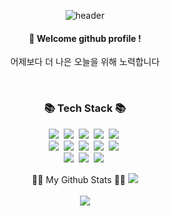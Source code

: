 
<div align="center"> 

![header](https://capsule-render.vercel.app/api?type=Waving&color=auto&height=150&section=header&text=Welcome🎈&fontColor=ffffff&fontSize=70&animation=fadeIn&fontAlignY=55&desc=%20&descAlignY=62&descAlign=62)
  
####  :wave: Welcome github profile !
 어제보다 더 나은 오늘을 위해 노력합니다<br>
 
 <br/>
  
### 📚 Tech Stack 📚
<p align="center">
  <img src="https://img.shields.io/badge/C%2FC%2B%2B-00599C?style=flat-square&logo=c%2B%2B&logoColor=white"/>&nbsp 
  <img src="https://img.shields.io/badge/JavaScript-F7DF1E?style=flat-square&logo=javascript&logoColor=black"/>&nbsp
  <img src="https://img.shields.io/badge/TypeScript-007ACC?style=flat-square&logo=typescript&logoColor=white"/>&nbsp 
  <img src="https://img.shields.io/badge/Java-007396?style=flat-square&logo=java&logoColor=white"/>&nbsp 
  <img src="https://img.shields.io/badge/Python-3776AB?style=flat-square&logo=python&logoColor=white"/>&nbsp 

  <br>
  <img src="https://img.shields.io/badge/Node.js-339933?style=flat-square&logo=node.js&logoColor=white"/>&nbsp
  <img src="https://img.shields.io/badge/Django-092E20?style=flat-square&logo=django&logoColor=white"/>&nbsp 
  <img src="https://img.shields.io/badge/React-61DAFB?style=flat-square&logo=react&logoColor=black"/>&nbsp
  <img src="https://img.shields.io/badge/HTML5-E34F26?style=flat-square&logo=html5&logoColor=white"/>&nbsp 
  <img src="https://img.shields.io/badge/CSS3-1572B6?style=flat-square&logo=css3&logoColor=white"/>&nbsp 

  <br>
  <img src="https://img.shields.io/badge/MySQL-4479A1?style=flat-square&logo=mysql&logoColor=white"/>&nbsp 
  <img src="https://img.shields.io/badge/MariaDB-003545?style=flat-square&logo=mariadb&logoColor=white"/>&nbsp 
  <img src="https://img.shields.io/badge/Oracle-F80000?style=flat-square&logo=oracle&logoColor=white"/>&nbsp 
</p>

👩‍💻 My Github Stats 👩‍💻
<img src="https://github-readme-stats.vercel.app/api/top-langs/?username=kgs3770&layout=compact"><br><br>
<img src="https://github-readme-stats.vercel.app/api?username=kgs3770&show_icons=true">
<br>

<!-- <h3 align="center">🌈 Follow Me 🌈</h3>
<p align="center">
  <a href="https://sienna1022.tistory.com/"><img src="https://img.shields.io/badge/Tech%20Blog-11B48A?style=flat-square&logo=Vimeo&logoColor=white&link=https://sienna1022.tistory.com/"/></a>&nbsp
  <a href="mailto:sienna011022@naver.com"><img src="https://img.shields.io/badge/Gmail-d14836?style=flat-square&logo=Gmail&logoColor=white&link=20200803@gmail.com"/></a> -->
</p>
